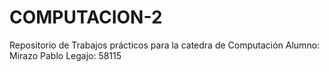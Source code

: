 # COMPUTACION-2
Repositorio de Trabajos prácticos para la catedra de Computación
Alumno: Mirazo Pablo
Legajo: 58115

